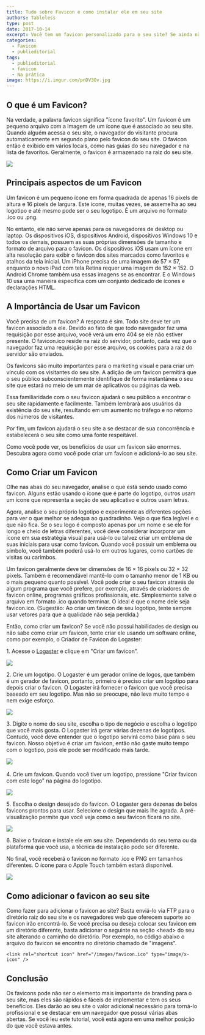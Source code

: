 ```yaml
---
title: Tudo sobre Favicon e como instalar ele em seu site 
authors: Tableless
type: post
date: 2017-10-14
excerpt: Você tem um favicon personalizado para o seu site? Se ainda não, realmente deveria ter um. Ele dá o toque final ao branding e ao design do seu site.
categories:
  - Favicon
  - publieditorial
tags:
  - publieditorial
  - favicon
  - Na prática
image: https://i.imgur.com/pnDV3Ov.jpg
---
```


## O que é um Favicon?

Na verdade, a palavra favicon significa "ícone favorito". Um favicon é um pequeno arquivo com a imagem de um ícone que é associado ao seu site. Quando alguém acessa o seu site, o navegador do visitante procura automaticamente em segundo plano pelo favicon do seu site. O favicon então é exibido em vários locais, como nas guias do seu navegador e na lista de favoritos. Geralmente, o favicon é armazenado na raiz do seu site.

![](https://i.imgur.com/UVG19KK.png)

## Principais aspectos de um Favicon

Um favicon é um pequeno ícone em forma quadrada de apenas 16 pixels de altura e 16 pixels de largura. Este ícone, muitas vezes, se assemelha ao seu logotipo e até mesmo pode ser o seu logotipo. É um arquivo no formato .ico ou .png.

No entanto, ele não serve apenas para os navegadores de desktop ou laptop. Os dispositivos iOS, dispositivos Android, dispositivos Windows 10 e todos os demais, possuem as suas próprias dimensões de tamanho e formato de arquivo para o favicon. Os dispositivos iOS usam um ícone em alta resolução para exibir o favicon dos sites marcados como favoritos e atalhos da tela inicial. Um iPhone precisa de uma imagem de 57 × 57, enquanto o novo iPad com tela Retina requer uma imagem de 152 × 152. O Android Chrome também usa essas imagens se as encontrar. E o Windows 10 usa uma maneira específica com um conjunto dedicado de ícones e declarações HTML.

## A Importância de Usar um Favicon

Você precisa de um favicon? A resposta é sim. Todo site deve ter um favicon associado a ele. Devido ao fato de que todo navegador faz uma requisição por esse arquivo, você verá um erro 404 se ele não estiver presente. O favicon.ico reside na raiz do servidor, portanto, cada vez que o navegador faz uma requisição por esse arquivo, os cookies para a raiz do servidor são enviados.

Os favicons são muito importantes para o marketing visual e para criar um vínculo com os visitantes do seu site. A adição de um favicon permitirá que o seu público subconscientemente identifique de forma instantânea o seu site que estará no meio de um mar de aplicativos ou páginas da web.

Essa familiaridade com o seu favicon ajudará o seu público a encontrar o seu site rapidamente e facilmente. Também lembrará aos usuários da existência do seu site, resultando em um aumento no tráfego e no retorno dos números de visitantes.

Por fim, um favicon ajudará o seu site a se destacar de sua concorrência e estabelecerá o seu site como uma fonte respeitável.

Como você pode ver, os benefícios de usar um favicon são enormes. Descubra agora como você pode criar um favicon e adicioná-lo ao seu site.

## Como Criar um Favicon

Olhe nas abas do seu navegador, analise o que está sendo usado como favicon. Alguns estão usando o ícone que é parte do logotipo, outros usam um ícone que representa a seção de seu aplicativo e outros usam letras.

Agora, analise o seu próprio logotipo e experimente as diferentes opções para ver o que melhor se adequa ao quadradinho. Vejo o que fica legível e o que não fica. Se o seu logo é composto apenas por um nome e se ele for longo e cheio de letras diferentes, você deve considerar incorporar um ícone em sua estratégia visual para usá-lo ou talvez criar um emblema de suas iniciais para usar como favicon. Quando você possuir um emblema ou símbolo, você também poderá usá-lo em outros lugares, como cartões de visitas ou carimbos.

Um favicon geralmente deve ter dimensões de 16 × 16 pixels ou 32 × 32 pixels. Também é recomendável mantê-lo com o tamanho menor de 1 KB ou o mais pequeno quanto possível. Você pode criar o seu favicon através de algum programa que você prefere, por exemplo, através de criadores de favicon online, programas gráficos profissionais, etc. Simplesmente salve o arquivo em formato .ico quando terminar. O ideal é que o nome dele seja favicon.ico. (Sugestão: Ao criar um favicon de seu logotipo, tente sempre usar vetores para que a qualidade não seja perdida.)

Então, como criar um favicon? Se você não possui habilidades de design ou não sabe como criar um favicon, tente criar ele usando um software online, como por exemplo, o Criador de Favicon do Logaster:

1\. Acesse o [Logaster](https://www.google.com/url?q=https://www.logaster.com.br/favicon&sa=D&ust=1508325699028000&usg=AFQjCNH6UiWWQ6K4RFzAmH-RIUQe3JvtUw) e clique em "Criar um favicon”.

![](https://i.imgur.com/d9mPfQn.png)

2\. Crie um logotipo. O Logaster é um gerador online de logos, que também é um gerador de favicon, portanto, primeiro é preciso criar um logotipo para depois criar o favicon. O Logaster irá fornecer o favicon que você precisa baseado em seu logotipo. Mas não se preocupe, não leva muito tempo e nem exige esforço.

![](https://i.imgur.com/dhAEl01.png)

3\. Digite o nome do seu site, escolha o tipo de negócio e escolha o logotipo que você mais gosta. O Logaster irá gerar várias dezenas de logotipos. Contudo, você deve entender que o logotipo servirá como base para o seu favicon. Nosso objetivo é criar um favicon, então não gaste muito tempo com o logotipo, pois ele pode ser modificado mais tarde.

![](https://i.imgur.com/lCH2tRw.png) 

4\. Crie um favicon. Quando você tiver um logotipo, pressione "Criar favicon com este logo" na página do logotipo.

![](https://i.imgur.com/WqH9gtE.png)

5\. Escolha o design desejado do favicon. O Logaster gera dezenas de belos favicons prontos para usar. Selecione o design que mais lhe agrada. A pré-visualização permite que você veja como o seu favicon ficará no site.

![](https://i.imgur.com/VLXkLjb.png)

6\. Baixe o favicon e instale ele em seu site. Dependendo do seu tema ou da plataforma que você usa, a técnica de instalação pode ser diferente.

No final, você receberá o favicon no formato .ico e PNG em tamanhos diferentes. O ícone para o Apple Touch também estará disponível.

![](https://i.imgur.com/P2EeKU8.png)

## Como adicionar o favicon ao seu site

Como fazer para adicionar o favicon ao site? Basta enviá-lo via FTP para o diretório raiz do seu site e os navegadores web que oferecem suporte ao favicon irão encontrá-lo. Se você precisa ou deseja colocar seu favicon em um diretório diferente, basta adicionar o seguinte na seção &lt;head&gt; do seu site alterando o caminho do diretório. Por exemplo, no código abaixo o arquivo do favicon se encontra no diretório chamado de "imagens".

```
<link rel="shortcut icon" href="/images/favicon.ico" type="image/x-icon" />
```

## Conclusão

Os favicons pode não ser o elemento mais importante de branding para o seu site, mas eles são rápidos e fáceis de implementar e tem os seus benefícios. Eles darão ao seu site o valor adicional necessário para torná-lo profissional e se destacar em um navegador que possui várias abas abertas. Se você leu este tutorial, você está agora em uma melhor posição do que você estava antes.
